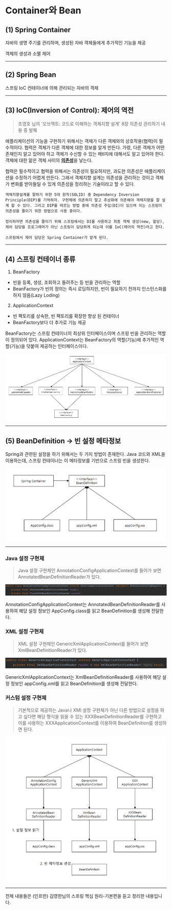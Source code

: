 # Container와 Bean


## (1) Spring Container
자바의 생명 주기를 관리하며, 생성된 자바 객체들에게 추가적인 기능을 제공

객체의 생성과 소멸 제어

---

## (2) Spring Bean
스프링 IoC 컨테이너에 의해 관리되는 자바의 객체

---

## (3) IoC(Inversion of Control): 제어의 역전

> 조영호 님의 '오브젝트: 코드로 이해하는 객체지향 설계' 8장 의존성 관리하기 내용 중 발췌

애플리케이션의 기능을 구현하기 위해서는 객체가 다른 객체와의 상호작용(협력)이 필수적이다. 협력은 객체가 다른 객체에 대한 정보를 알게 만든다. 가령, 다른 객체가 어떤 존재인지 알고 있어야 하고 객체가 수신할 수 있는 메tl지에 대해서도 알고 있어야 한다. 객체에 대한 앎은 객체 사이의 <u>**의존성**</u>을 낳는다.

협력은 필수적이고 협력을 위해서는 의존성이 필요하지만, 과도한 의존성은 애플리케이션을 수정하기 어렵게 만든다. 그래서 객체지향 설계는 의존성을 관리하는 것이고 객체가 변화를 받아들일 수 있게 의존성을 정리하는 기술이라고 할 수 있다. 


```
객체지향설계를 잘하기 위한 5대 원칙(SOLID) 중 Dependency Inversion Principle(DIP)를 기억하자. 구현체에 의존하지 말고 추상화에 의존해야 객체지향을 잘 설계 할 수 있다. 그리고 DIP를 따르는 방법 중에 의존성 주입(DI)이 있으며 이는 스프링이 의존성을 줄이기 위한 방법으로 사용 중이다.

정리하자면 의존성을 줄이기 위해 스프링에서는 DI를 사용하고 최종 객체 생성(new, 할당), 제어 담당을 프로그래머가 아닌 스프링이 담당하게 되는데 이를 IoC(제어의 역전)라고 한다.

스프링에서 제어 담당은 Spring Container가 맡게 된다.

```


---

## (4) 스프링 컨테이너 종류
1. BeanFactory

* 빈을 등록, 생성, 조회하고 돌려주는 등 빈을 관리하는 역할
* BeanFactory가 빈의 정의는 즉시 로딩하지만, 빈이 필요하기 전까지 인스턴스화를 하지 않음(Lazy Loding)

2. ApplicationContext

* 빈 팩토리를 상속한, 빈 팩토리를 확장한 향상 된 컨테이너
* BeanFactory보다 더 추가로 기능 제공

BeanFactory는 스프링 컨테이너의 최상위 인터페이스이며 스프링 빈을 관리하는 역할이 정의되어 있다. ApplicationContext는 BeanFactory의 역할(기능)에 추가적인 역할(기능)을 덧붙여 제공하는 인터페이스이다.

<center> 

![AppcliationContext](./image/ApplicationContext.jpg)

</center>

---

## (5) BeanDefinition -> 빈 설정 메타정보
Spring과 관련된 설정을 하기 위해서는 두 가지 방법이 존재한다. Java 코드와 XML을 이용하는데,
스프링 컨테이너는 이 메타정보를 기반으로 스프링 빈을 생성한다.

<center> 

![BeanDifinition](./image/BeanDifinition.jpg) 

</center>

---


### Java 설정 구현체
> Java 설정 구현체인 AnnotationConfigApplicationContext를 들어가 보면 AnnotatedBeanDefinitionReader가 있다.

<center> 

![AnnotationConfigApplicationContext](./image/AnnotationConfigApplicationContext.jpg) 

</center>

AnnotationConfigApplicationContext는 AnnotatedBeanDefinitionReader를 사용하여 해당 설정 정보인 AppConfig.class를 읽고 BeanDefinition를 생성해 전달한다.


### XML 설정 구현체
> XML 설정 구현체인 GenericXmlApplicationContext를 들어가 보면 XmlBeanDefinitionReader가 있다.

<center> 

![GenericXmlApplicationContext](./image/GenericXmlApplicationContext.jpg) 

</center>

GenericXmlApplicationContext는 XmlBeanDefinitionReader를 사용하여 해당 설정 정보인 appConfig.xml를 읽고 BeanDefinition를 생성해 전달한다.


### 커스텀 설정 구현체
> 기본적으로 제공하는 Java나 XMl 설정 구현체가 아닌 다른 방법으로 설정을 하고 싶다면 해당 형식을 읽을 수 있는 XXXBeanDefinitionReader를 구현하고 이를 사용하는 XXXApplicationContext를 이용하여 BeanDefinition를 생성하면 된다.


<center> 

![BeanDefinitionCreateProcess](./image/BeanDefinitionCreateProcess.jpg) 

</center>


---
전체 내용들은 (인프런) 김영한님의 스프링 핵심 원리-기본편을 듣고 정리한 내용입니다.


